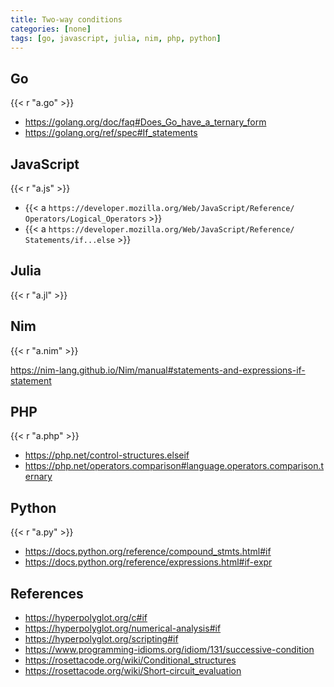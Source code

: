 ```yaml
---
title: Two-way conditions
categories: [none]
tags: [go, javascript, julia, nim, php, python]
---
```


## Go

{{< r "a.go" >}}

- <https://golang.org/doc/faq#Does_Go_have_a_ternary_form>
- <https://golang.org/ref/spec#If_statements>

## JavaScript

{{< r "a.js" >}}

- {{< a `https://developer.mozilla.org/Web/JavaScript/Reference/
   Operators/Logical_Operators` >}}
- {{< a `https://developer.mozilla.org/Web/JavaScript/Reference/
   Statements/if...else` >}}

## Julia

{{< r "a.jl" >}}

## Nim

{{< r "a.nim" >}}

<https://nim-lang.github.io/Nim/manual#statements-and-expressions-if-statement>

## PHP

{{< r "a.php" >}}

- <https://php.net/control-structures.elseif>
- <https://php.net/operators.comparison#language.operators.comparison.ternary>

## Python

{{< r "a.py" >}}

- <https://docs.python.org/reference/compound_stmts.html#if>
- <https://docs.python.org/reference/expressions.html#if-expr>

## References

- <https://hyperpolyglot.org/c#if>
- <https://hyperpolyglot.org/numerical-analysis#if>
- <https://hyperpolyglot.org/scripting#if>
- <https://www.programming-idioms.org/idiom/131/successive-condition>
- <https://rosettacode.org/wiki/Conditional_structures>
- <https://rosettacode.org/wiki/Short-circuit_evaluation>
